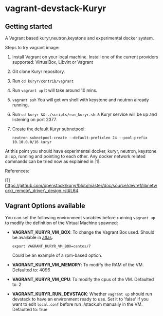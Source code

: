 vagrant-devstack-Kuryr
======================

Getting started
---------------

A Vagrant based kuryr,neutron,keystone and experimental docker system.

Steps to try vagrant image:

 1. Install Vagrant on your local machine. Install one of the current
    providers supported: VirtualBox, Libvirt or Vagrant
 2. Git clone Kuryr repository.
 3. Run `cd kuryr/contrib/vagrant`
 4. Run `vagrant up`
    It will take around 10 mins.
 5. `vagrant ssh`
    You will get vm shell with keystone and neutron already running.
 6. Run `cd kuryr && ./scripts/run_kuryr.sh &`
    Kuryr service will be up and listening on port 2377.
 7. Create the default Kuryr subnetpool:

        neutron subnetpool-create --default-prefixlen 24 --pool-prefix 10.10.0.0/16 kuryr

At this point you should have experimental docker, kuryr, neutron, keystone all
up, running and pointing to each other. Any docker network related commands can
be tried now as explained in [1].

References:

[1] https://github.com/openstack/kuryr/blob/master/doc/source/devref/libnetwork\_remote\_driver\_design.rst#L64

Vagrant Options available
-------------------------

You can set the following environment variables before running `vagrant up` to modify
the definition of the Virtual Machine spawned:

 * **VAGRANT\_KURYR\_VM\_BOX**: To change the Vagrant Box used. Should be available in
   [atlas](atlas.hashicorp.com).

       export VAGRANT_KURYR_VM_BOX=centos/7

   Could be an example of a rpm-based option.

 * **VAGRANT\_KURYR\_VM\_MEMORY**: To modify the RAM of the VM. Defaulted to: 4096
 * **VAGRANT\_KURYR\_VM\_CPU**: To modify the cpus of the VM. Defaulted to: 2
 * **VAGRANT\_KURYR\_RUN\_DEVSTACK**: Whether `vagrant up` should run devstack to
   have an environment ready to use. Set it to 'false' if you want to edit
   `local.conf` before run ./stack.sh manually in the VM. Defaulted to: true
